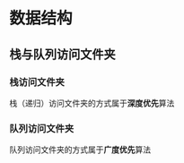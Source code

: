 # 数据结构

## 栈与队列访问文件夹

### 栈访问文件夹

栈（递归）访问文件夹的方式属于**深度优先**算法





### 队列访问文件夹

队列访问文件夹的方式属于**广度优先**算法


